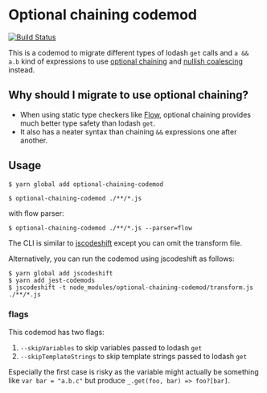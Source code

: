 # Optional chaining codemod

[![Build Status](https://travis-ci.org/villesau/optional-chaining-codemod.svg?branch=master)](https://travis-ci.org/villesau/optional-chaining-codemod)

This is a codemod to migrate different types of lodash `get` calls and `a && a.b` kind of 
expressions to use [optional chaining](https://github.com/tc39/proposal-optional-chaining)
and [nullish coalescing](https://github.com/tc39/proposal-nullish-coalescing) instead.

## Why should I migrate to use optional chaining?

- When using static type checkers like [Flow](https://github.com/facebook/flow), 
optional chaining provides much better type safety than lodash `get`.
- It also has a neater syntax than chaining `&&` expressions one after another.

## Usage

```
$ yarn global add optional-chaining-codemod
```
```
$ optional-chaining-codemod ./**/*.js
```

with flow parser:

```
$ optional-chaining-codemod ./**/*.js --parser=flow
```

The CLI is similar to [jscodeshift](https://github.com/facebook/jscodeshift)
except you can omit the transform file.

Alternatively, you can run the codemod using jscodeshift as follows:

```
$ yarn global add jscodeshift
$ yarn add jest-codemods
$ jscodeshift -t node_modules/optional-chaining-codemod/transform.js ./**/*.js
```

### flags

This codemod has two flags:
1. `--skipVariables` to skip variables passed to lodash `get`
2. `--skipTemplateStrings` to skip template strings passed to lodash `get`

Especially the first case is risky as the variable might actually be something
like `var bar = "a.b.c"` but produce `_.get(foo, bar) => foo?[bar]`.
